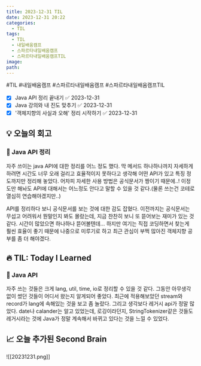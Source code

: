 ```yaml
---
title: 2023-12-31 TIL
date: 2023-12-31 20:22
categories:
  - TIL
tags:
  - TIL
  - 내일배움캠프
  - 스파르타내일배움캠프
  - 스파르타내일배움캠프TIL
image: 
path:
---
```

#TIL #내일배움캠프 #스파르타내일배움캠프 #스파르타내일배움캠프TIL 

- [x] Java API 정리 끝내기 ✅ 2023-12-31
- [x] Java 강의와 내 진도 맞추기 ✅ 2023-12-31
- [x] '객체지향의 사실과 오해' 정리 시작하기 ✅ 2023-12-31

## 💡 오늘의 회고

### 👀 Java API 정리
자주 쓰이는 java API에 대한 정리를 어느 정도 했다. 막 메서드 하나하나까지 자세하게 하려면 시간도 너무 오래 걸리고 효율적이지 못하다고 생각해 어떤 API가 있고 특징 정도까지만 정리해 놓았다. 어차피 자세한 사용 방법은 공식문서가 짱이기 때문에..! 이정도만 해놔도 API에 대해서는 어느정도 안다고 말할 수 있을 것 같다.(물론 쓰는건 코테로 열심히 연습해야겠지만..) 

API를 정리하다 보니 공식문서를 보는 것에 대한 감도 잡혔다. 이전까지는 공식문서는 무섭고 어려워서 뭔말인지 봐도 몰랐는데, 지금 찬찬히 보니 또 뜯어보는 재미가 있는 것 같다. 시간이 많았으면 하나하나 뜯어볼텐데... 하지만 여기는 직접 코딩하면서 찾는게 훨씬 효율이 좋기 때문에 나중으로 미루기로 하고 최근 관심이 부쩍 많아진 객체지향 공부를 좀 더 해야겠다.

## 🔥 TIL: Today I Learned
### 👀 Java API
자주 쓰는 것들은 크게 lang, util, time, io로 정리할 수 있을 것 같다. 그동안 아무생각 없이 썼던 것들이 어디서 왔는지 알게되어 좋았다. 최근에 적용해보았던 stream와 record가 lang에 속해있는 것을 보고 좀 놀랐다. 그리고 생각보다 레거시 api가 정말 많았다. date나 calander는 알고 있었는데, 로깅이라던지, StringTokenizer같은 것들도 레거시라는 것에 Java가 정말 계속해서 바뀌고 있다는 것을 느낄 수 있었다.


## 📈 오늘 추가된 Second Brain
![[20231231.png]]